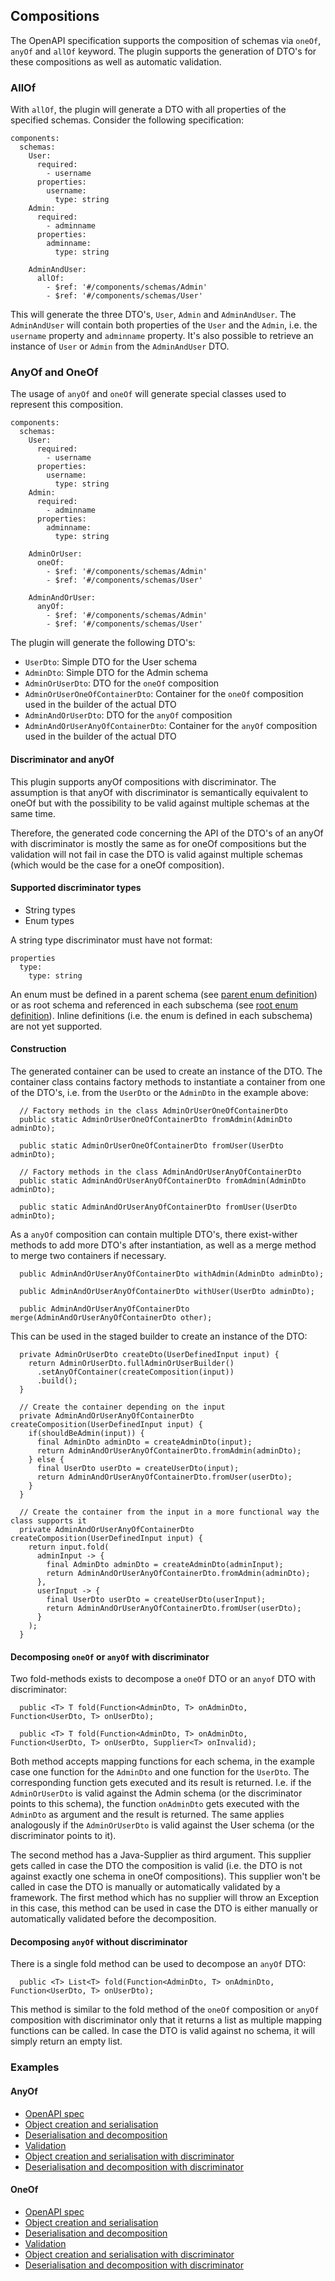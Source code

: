 ## Compositions

The OpenAPI specification supports the composition of schemas via `oneOf`, `anyOf` and `allOf` keyword. The plugin
supports the generation of DTO's for these compositions as well as automatic validation.

### AllOf

With `allOf`, the plugin will generate a DTO with all properties of the specified schemas. Consider the following
specification:

```
components:
  schemas:
    User:
      required:
        - username
      properties:
        username:
          type: string
    Admin:
      required:
        - adminname
      properties:
        adminname:
          type: string

    AdminAndUser:
      allOf:
        - $ref: '#/components/schemas/Admin'
        - $ref: '#/components/schemas/User'
```

This will generate the three DTO's, `User`, `Admin` and `AdminAndUser`. The `AdminAndUser` will contain both properties
of the `User` and the `Admin`, i.e. the `username` property and `adminname` property. It's also possible to retrieve an
instance of `User` or `Admin` from the `AdminAndUser` DTO.

### AnyOf and OneOf

The usage of `anyOf` and `oneOf` will generate special classes used to represent this composition.

```
components:
  schemas:
    User:
      required:
        - username
      properties:
        username:
          type: string
    Admin:
      required:
        - adminname
      properties:
        adminname:
          type: string

    AdminOrUser:
      oneOf:
        - $ref: '#/components/schemas/Admin'
        - $ref: '#/components/schemas/User'

    AdminAndOrUser:
      anyOf:
        - $ref: '#/components/schemas/Admin'
        - $ref: '#/components/schemas/User'
```

The plugin will generate the following DTO's:

* `UserDto`: Simple DTO for the User schema
* `AdminDto`: Simple DTO for the Admin schema
* `AdminOrUserDto`: DTO for the `oneOf` composition
* `AdminOrUserOneOfContainerDto`: Container for the `oneOf` composition used in the builder of the actual DTO
* `AdminAndOrUserDto`: DTO for the `anyOf` composition
* `AdminAndOrUserAnyOfContainerDto`: Container for the `anyOf` composition used in the builder of the actual DTO

#### Discriminator and anyOf

This plugin supports anyOf compositions with discriminator. The assumption is that anyOf with discriminator is
semantically equivalent to oneOf but with the possibility to be valid against multiple schemas at the same time.

Therefore, the generated code concerning the API of the DTO's of an anyOf with discriminator is mostly the same as for
oneOf compositions but the validation will not fail in case the DTO is valid against multiple schemas (which would be
the case for a oneOf composition).

#### Supported discriminator types

* String types
* Enum types

A string type discriminator must have not format:

```
properties
  type:
    type: string
```

An enum must be defined in a parent schema (see
[parent enum definition](../example/src/main/resources/openapi-oneof-enum-discriminator.yml)) or as root schema and
referenced in each subschema (see [root enum definition](../example/src/main/resources/issues/openapi-issue-229.yml)).
Inline definitions (i.e. the enum is defined in each subschema) are not yet supported.

#### Construction

The generated container can be used to create an instance of the DTO. The container class contains factory methods to
instantiate a container from one of the DTO's, i.e. from the `UserDto` or the `AdminDto` in the example above:

```
  // Factory methods in the class AdminOrUserOneOfContainerDto
  public static AdminOrUserOneOfContainerDto fromAdmin(AdminDto adminDto);
  
  public static AdminOrUserOneOfContainerDto fromUser(UserDto adminDto);
  
  // Factory methods in the class AdminAndOrUserAnyOfContainerDto
  public static AdminAndOrUserAnyOfContainerDto fromAdmin(AdminDto adminDto);
  
  public static AdminAndOrUserAnyOfContainerDto fromUser(UserDto adminDto);
```

As a `anyOf` composition can contain multiple DTO's, there exist-wither methods to add more DTO's after instantiation,
as well as a merge method to merge two containers if necessary.

```
  public AdminAndOrUserAnyOfContainerDto withAdmin(AdminDto adminDto);
  
  public AdminAndOrUserAnyOfContainerDto withUser(UserDto adminDto);
  
  public AdminAndOrUserAnyOfContainerDto merge(AdminAndOrUserAnyOfContainerDto other);
```

This can be used in the staged builder to create an instance of the DTO:

```
  private AdminOrUserDto createDto(UserDefinedInput input) {
    return AdminOrUserDto.fullAdminOrUserBuilder()
      .setAnyOfContainer(createComposition(input))
      .build();
  }

  // Create the container depending on the input
  private AdminAndOrUserAnyOfContainerDto createComposition(UserDefinedInput input) {
    if(shouldBeAdmin(input)) {
      final AdminDto adminDto = createAdminDto(input);
      return AdminAndOrUserAnyOfContainerDto.fromAdmin(adminDto);
    } else {
      final UserDto userDto = createUserDto(input);
      return AdminAndOrUserAnyOfContainerDto.fromUser(userDto);
    }
  }
  
  // Create the container from the input in a more functional way the class supports it
  private AdminAndOrUserAnyOfContainerDto createComposition(UserDefinedInput input) {
    return input.fold(
      adminInput -> {
        final AdminDto adminDto = createAdminDto(adminInput);
        return AdminAndOrUserAnyOfContainerDto.fromAdmin(adminDto);
      },
      userInput -> {
        final UserDto userDto = createUserDto(userInput);
        return AdminAndOrUserAnyOfContainerDto.fromUser(userDto);
      }
    );
  }
```

#### Decomposing `oneOf` or `anyOf` with discriminator

Two fold-methods exists to decompose a `oneOf` DTO or an `anyof` DTO with discriminator:

```
  public <T> T fold(Function<AdminDto, T> onAdminDto, Function<UserDto, T> onUserDto);
  
  public <T> T fold(Function<AdminDto, T> onAdminDto, Function<UserDto, T> onUserDto, Supplier<T> onInvalid);
```

Both method accepts mapping functions for each schema, in the example case one function for the `AdminDto` and one
function for the `UserDto`. The corresponding function gets executed and its result is returned. I.e. if
the `AdminOrUserDto` is valid against the Admin schema (or the discriminator points to this schema), the
function `onAdminDto` gets executed with the `AdminDto` as argument and the result is returned. The same applies
analogously if the `AdminOrUserDto` is valid against the User schema (or the discriminator points to it).

The second method has a Java-Supplier as third argument. This supplier gets called in case the DTO the composition is
valid (i.e. the DTO is not against exactly one schema in oneOf compositions). This supplier won't be called in case the
DTO is manually or automatically validated by a framework. The first method which has no supplier will throw an
Exception in this case, this method can be used in case the DTO is either manually or automatically validated before the
decomposition.

#### Decomposing `anyOf` without discriminator

There is a single fold method can be used to decompose an `anyOf` DTO:

```
  public <T> List<T> fold(Function<AdminDto, T> onAdminDto, Function<UserDto, T> onUserDto);
```

This method is similar to the fold method of the `oneOf` composition or `anyOf` composition with discriminator only that
it returns a list as multiple mapping functions can be called. In case the DTO is valid against no schema, it will
simply return an empty list.

### Examples

#### AnyOf

* [OpenAPI spec](../example/src/main/resources/openapi-anyof.yml)
* [Object creation and serialisation](../example/src/test/java/com/github/muehmar/gradle/openapi/anyof/SerialisationTest.java)
* [Deserialisation and decomposition](../example/src/test/java/com/github/muehmar/gradle/openapi/anyof/DeserialisationTest.java)
* [Validation](../example/src/test/java/com/github/muehmar/gradle/openapi/anyof/ValidationTest.java)
* [Object creation and serialisation with discriminator](../example/src/test/java/com/github/muehmar/gradle/openapi/anyof/DiscriminatorSerialisationTest.java)
* [Deserialisation and decomposition with discriminator](../example/src/test/java/com/github/muehmar/gradle/openapi/anyof/DiscriminatorDeserialisationTest.java)

#### OneOf

* [OpenAPI spec](../example/src/main/resources/openapi-oneof.yml)
* [Object creation and serialisation](../example/src/test/java/com/github/muehmar/gradle/openapi/oneof/SerialisationTest.java)
* [Deserialisation and decomposition](../example/src/test/java/com/github/muehmar/gradle/openapi/oneof/DeserialisationTest.java)
* [Validation](../example/src/test/java/com/github/muehmar/gradle/openapi/oneof/ValidationTest.java)
* [Object creation and serialisation with discriminator](../example/src/test/java/com/github/muehmar/gradle/openapi/oneof/DiscriminatorSerialisationTest.java)
* [Deserialisation and decomposition with discriminator](../example/src/test/java/com/github/muehmar/gradle/openapi/oneof/DiscriminatorDeserialisationTest.java)
